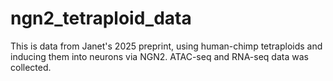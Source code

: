 # ngn2_tetraploid_data
This is data from Janet's 2025 preprint, using human-chimp tetraploids and inducing them into neurons via NGN2. ATAC-seq and RNA-seq data was collected. 
